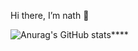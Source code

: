  Hi there, I’m nath 👋
 <!---
- 👀 I’m interested in ...
- 🌱 I’m currently learning ...
- 💞️ I’m looking to collaborate on ...
- 📫 How to reach me ...
--->
![Anurag's GitHub stats](https://github-readme-stats.vercel.app/api?username=nath2006&show_icons=true&theme=radical)****

<!---
nath2006/nath2006 is a ✨ special ✨ repository because its `README.md` (this file) appears on your GitHub profile.
You can click the Preview link to take a look at your changes.
--->
